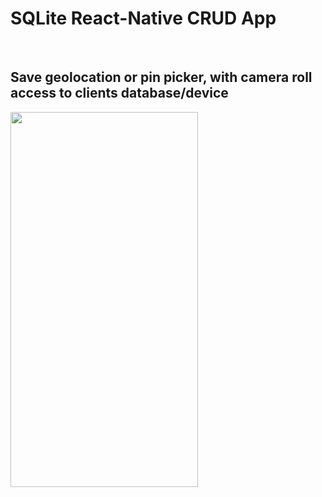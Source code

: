 # SQLite React-Native CRUD App

<br>
<h2>Save geolocation or pin picker, with camera roll access to clients database/device</h2>
<img src="./assets/SQLite-RN.gif" width="300" height="600">
<br>
